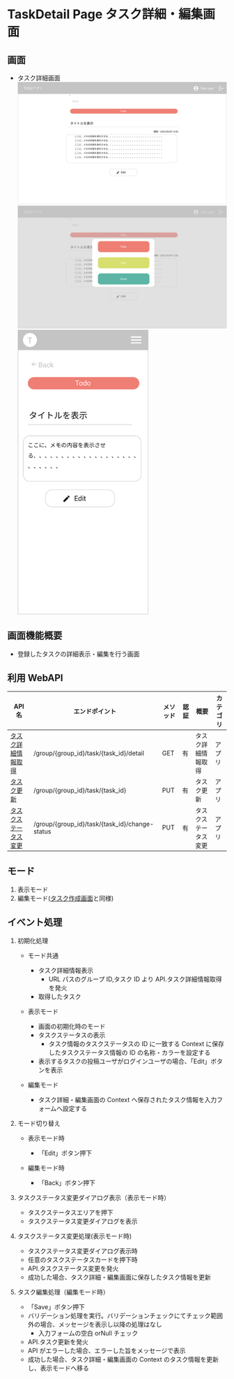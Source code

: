 # TaskDetail Page タスク詳細・編集画面

## 画面

- タスク詳細画面
  <img src="./img/task-detail/detail.png" width="600">
  <img src="./img/task-detail/detail-status-select.png" width="600">
  <img src="./img/task-detail/detail-phone.png" width="300">

## 画面機能概要

- 登録したタスクの詳細表示・編集を行う画面

## 利用 WebAPI

| API 名                                        | エンドポイント                                 | メソッド | 認証 | 概要                 | カテゴリ |
| --------------------------------------------- | ---------------------------------------------- | -------- | ---- | -------------------- | -------- |
| [タスク詳細情報取得](#タスク詳細情報取得)     | /group/{group_id}/task/{task_id}/detail        | GET      | 有   | タスク詳細情報取得   | アプリ   |
| [タスク更新](#タスク更新)                     | /group/{group_id}/task/{task_id}               | PUT      | 有   | タスク更新           | アプリ   |
| [タスクステータス変更](#タスクステータス変更) | /group/{group_id}/task/{task_id}/change-status | PUT      | 有   | タスクステータス変更 | アプリ   |

## モード

1. 表示モード
2. 編集モード([タスク作成画面](./task_create_design.md)と同様)

## イベント処理

1. 初期化処理

   - モード共通

     - タスク詳細情報表示
       - URL パスのグループ ID,タスク ID より API.タスク詳細情報取得を発火
     - 取得したタスク

   - 表示モード
     - 画面の初期化時のモード
     - タスクステータスの表示
       - タスク情報のタスクステータスの ID に一致する Context に保存したタスクステータス情報の ID の名称・カラーを設定する
     - 表示するタスクの投稿ユーザがログインユーザの場合、「Edit」ボタンを表示
   - 編集モード
     - タスク詳細・編集画面の Context へ保存されたタスク情報を入力フォームへ設定する

2. モード切り替え

   - 表示モード時

     - 「Edit」ボタン押下

   - 編集モード時
     - 「Back」ボタン押下

3. タスクステータス変更ダイアログ表示（表示モード時）
   - タスクステータスエリアを押下
   - タスクステータス変更ダイアログを表示
4. タスクステータス変更処理(表示モード時)
   - タスクステータス変更ダイアログ表示時
   - 任意のタスクステータスカードを押下時
   - API.タスクステータス変更を発火
   - 成功した場合、タスク詳細・編集画面に保存したタスク情報を更新
5. タスク編集処理（編集モード時）
   - 「Save」ボタン押下
   - バリデーション処理を実行。バリデーションチェックにてチェック範囲外の場合、メッセージを表示し以降の処理はなし
     - 入力フォームの空白 orNull チェック
   - API.タスク更新を発火
   - API がエラーした場合、エラーした旨をメッセージで表示
   - 成功した場合、タスク詳細・編集画面の Context のタスク情報を更新し、表示モードへ移る
